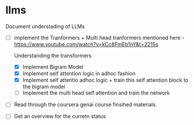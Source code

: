 # llms
Document understading of LLMs


- [ ] implement the Tranformers + Multi head tranformers mentioned here - https://www.youtube.com/watch?v=kCc8FmEb1nY&t=2215s

    Understanding the transformers

    - [x] Implement Bigram Model
    - [x] Implement self attention logic in adhoc fashion
    - [x] Implement self attentio  adhoc logic + train this self attention block to the bigram model
    - [ ] Implement the multi head self attention and train the network

- [ ] Read through the coursera genai course finsihed materials.

- [ ] Get an overview for the curretn status



